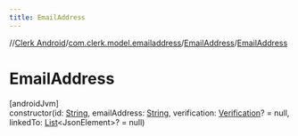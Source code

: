 ```yaml
---
title: EmailAddress
---
```

//[Clerk Android](../../../index.html)/[com.clerk.model.emailaddress](../index.html)/[EmailAddress](index.html)/[EmailAddress](-email-address.html)



# EmailAddress



[androidJvm]\
constructor(id: [String](https://kotlinlang.org/api/latest/jvm/stdlib/kotlin-stdlib/kotlin/-string/index.html), emailAddress: [String](https://kotlinlang.org/api/latest/jvm/stdlib/kotlin-stdlib/kotlin/-string/index.html), verification: [Verification](../../com.clerk.model.verification/-verification/index.html)? = null, linkedTo: [List](https://kotlinlang.org/api/latest/jvm/stdlib/kotlin-stdlib/kotlin.collections/-list/index.html)&lt;JsonElement&gt;? = null)




